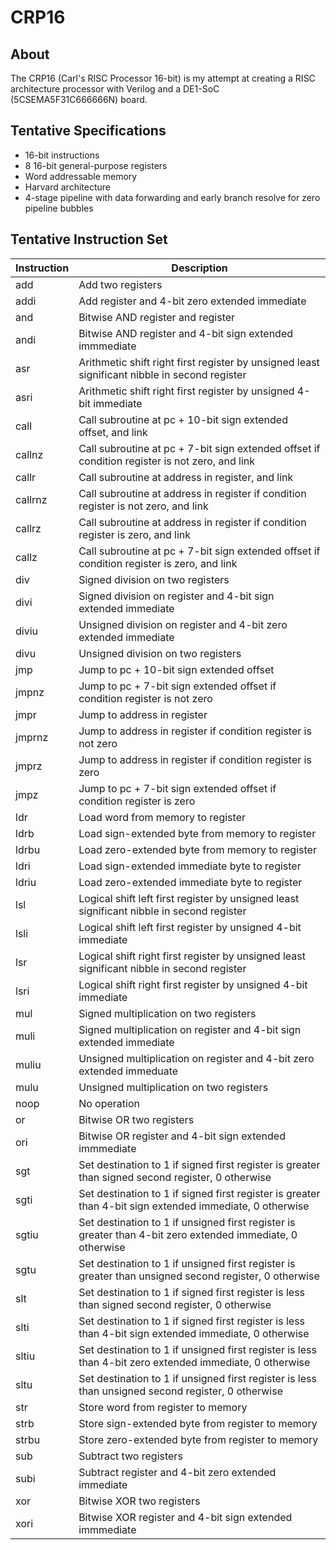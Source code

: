 # CRP16

## About

The CRP16 (Carl's RISC Processor 16-bit) is my attempt at creating a RISC architecture processor with Verilog and a DE1-SoC (5CSEMA5F31C666666N) board.

## Tentative Specifications
- 16-bit instructions
- 8 16-bit general-purpose registers
- Word addressable memory
- Harvard architecture
- 4-stage pipeline with data forwarding and early branch resolve for zero pipeline bubbles

## Tentative Instruction Set

| Instruction | Description |
| - | - |
| add | Add two registers |
| addi | Add register and 4-bit zero extended immediate |
| and | Bitwise AND register and register |
| andi | Bitwise AND register and 4-bit sign extended immmediate |
| asr | Arithmetic shift right first register by unsigned least significant nibble in second register | 
| asri | Arithmetic shift right first register by unsigned 4-bit immediate | 
| call | Call subroutine at pc + 10-bit sign extended offset, and link |
| callnz | Call subroutine at pc + 7-bit sign extended offset if condition register is not zero, and link |
| callr | Call subroutine at address in register, and link |
| callrnz | Call subroutine at address in register if condition register is not zero, and link |
| callrz | Call subroutine at address in register if condition register is zero, and link |
| callz | Call subroutine at pc + 7-bit sign extended offset if condition register is zero, and link |
| div | Signed division on two registers |
| divi | Signed division on register and 4-bit sign extended immediate |
| diviu | Unsigned division on register and 4-bit zero extended immediate |
| divu | Unsigned division on two registers |
| jmp | Jump to pc + 10-bit sign extended offset |
| jmpnz | Jump to pc + 7-bit sign extended offset if condition register is not zero |
| jmpr | Jump to address in register |
| jmprnz | Jump to address in register if condition register is not zero |
| jmprz | Jump to address in register if condition register is zero |
| jmpz | Jump to pc + 7-bit sign extended offset if condition register is zero |
| ldr | Load word from memory to register |
| ldrb | Load sign-extended byte from memory to register |
| ldrbu | Load zero-extended byte from memory to register |
| ldri | Load sign-extended immediate byte to register |
| ldriu | Load zero-extended immediate byte to register |
| lsl | Logical shift left first register by unsigned least significant nibble in second register |
| lsli | Logical shift left first register by unsigned 4-bit immediate |
| lsr | Logical shift right first register by unsigned least significant nibble in second register | 
| lsri | Logical shift right first register by unsigned 4-bit immediate | 
| mul | Signed multiplication on two registers |
| muli | Signed multiplication on register and 4-bit sign extended immediate |
| muliu | Unsigned multiplication on register and 4-bit zero extended immeduate |
| mulu | Unsigned multiplication on two registers |
| noop | No operation |
| or | Bitwise OR two registers |
| ori | Bitwise OR register and 4-bit sign extended immmediate |
| sgt | Set destination to 1 if signed first register is greater than signed second register, 0 otherwise |
| sgti | Set destination to 1 if signed first register is greater than 4-bit sign extended immediate, 0 otherwise |
| sgtiu | Set destination to 1 if unsigned first register is greater than 4-bit zero extended immediate, 0 otherwise |
| sgtu | Set destination to 1 if unsigned first register is greater than unsigned second register, 0 otherwise |
| slt | Set destination to 1 if signed first register is less than signed second register, 0 otherwise |
| slti | Set destination to 1 if signed first register is less than 4-bit sign extended immediate, 0 otherwise |
| sltiu | Set destination to 1 if unsigned first register is less than 4-bit zero extended immediate, 0 otherwise |
| sltu | Set destination to 1 if unsigned first register is less than unsigned second register, 0 otherwise |
| str | Store word from register to memory |
| strb | Store sign-extended byte from register to memory |
| strbu | Store zero-extended byte from register to memory |
| sub | Subtract two registers |
| subi | Subtract register and 4-bit zero extended immediate |
| xor | Bitwise XOR two registers |
| xori | Bitwise XOR register and 4-bit sign extended immmediate |
